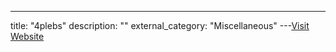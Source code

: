 ---
title: "4plebs"
description: ""
external_category: "Miscellaneous"
---[Visit Website](http://archive.4plebs.org/)

